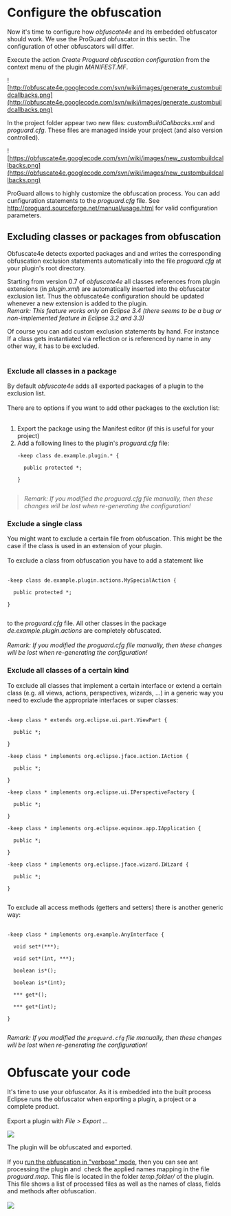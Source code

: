 

# Configure the obfuscation #

Now it's time to configure how _obfuscate4e_ and its embedded obfuscator should work. We use the ProGuard obfuscator in this sectin. The configuration of other obfuscators will differ.

Execute the action _Create Proguard obfuscation configuration_ from the context menu of the plugin _MANIFEST.MF_.

![http://obfuscate4e.googlecode.com/svn/wiki/images/generate_custombuildcallbacks.png](http://obfuscate4e.googlecode.com/svn/wiki/images/generate_custombuildcallbacks.png)

In the project folder appear two new files: _customBuildCallbacks.xml_ and _proguard.cfg_. These files are managed inside your project (and also version controlled).

![https://obfuscate4e.googlecode.com/svn/wiki/images/new_custombuildcallbacks.png](https://obfuscate4e.googlecode.com/svn/wiki/images/new_custombuildcallbacks.png)

ProGuard allows to highly customize the obfuscation process. You can add cunfiguration statements to the _proguard.cfg_ file. See <a href='http://proguard.sourceforge.net/manual/usage.html'><a href='http://proguard.sourceforge.net/manual/usage.html'>http://proguard.sourceforge.net/manual/usage.html</a></a> for valid configuration parameters.

## Excluding classes or packages from obfuscation ##

Obfuscate4e detects exported packages and and writes the corresponding obfuscation exclusion statements automatically into the file _proguard.cfg_ at your plugin's root directory.

Starting from version 0.7 of _obfuscate4e_ all classes references from plugin extensions (in _plugin.xml_) are automatically inserted into the obfuscator exclusion list. Thus the obfuscate4e configuration should be updated whenever a new extension is added to the plugin.<br>
<i>Remark: This feature works only on Eclipse 3.4 (there seems to be a bug or non-implemented feature in Eclipse 3.2 and 3.3)</i>

Of course you can add custom exclusion statements by hand. For instance If a class gets instantiated via reflection or is referenced by name in any other way, it has to be excluded.<br>
<br>
<h3>Exclude all classes in a package</h3>

By default <i>obfuscate4e</i> adds all exported packages of a plugin to the exclusion list.<br>
<br>
There are to options if you want to add other packages to the exclution list:<!--break--><br>
<br>
<ol><li>Export the package using the Manifest editor (if this is useful for your project)<br>
</li><li>Add a following lines to the plugin's <i>proguard.cfg</i> file:<br>
<pre><code>-keep class de.example.plugin.* {<br>
  public protected *; <br>
}<br>
</code></pre>
</li></ol><blockquote><i>Remark: If you modified the proguard.cfg file manually, then these changes will be lost when re-generating the configuration!</i></blockquote>

<h3>Exclude a single class</h3>

You might want to exclude a certain file from obfuscation. This might be the case if the class is used in an extension of your plugin.<!--break--><br>
<br>
To exclude a class from obfuscation you have to add a statement like<br>
<br>
<pre><code>-keep class de.example.plugin.actions.MySpecialAction {<br>
  public protected *;<br>
}<br>
</code></pre>

to the <i>proguard.cfg</i> file. All other classes in the package <i>de.example.plugin.actions</i> are completely obfuscated.<br>
<br>
<i>Remark: If you modified the proguard.cfg file manually, then these changes will be lost when re-generating the configuration!</i>

<h3>Exclude all classes of a certain kind</h3>

To exclude all classes that implement a certain interface or extend a certain class (e.g. all views, actions, perspectives, wizards, ...) in a generic way you need to exclude the appropriate interfaces or super classes:<br>
<br>
<pre><code>-keep class * extends org.eclipse.ui.part.ViewPart {<br>
  public *;<br>
}<br>
-keep class * implements org.eclipse.jface.action.IAction {<br>
  public *;<br>
}<br>
-keep class * implements org.eclipse.ui.IPerspectiveFactory {<br>
  public *;<br>
}<br>
-keep class * implements org.eclipse.equinox.app.IApplication {<br>
  public *;<br>
}<br>
-keep class * implements org.eclipse.jface.wizard.IWizard {<br>
  public *;<br>
}<br>
</code></pre>

To exclude all access methods (getters and setters) there is another generic way:<br>
<br>
<pre><code>-keep class * implements org.example.AnyInterface {<br>
  void set*(***);<br>
  void set*(int, ***);<br>
  boolean is*();<br>
  boolean is*(int);<br>
  *** get*();<br>
  *** get*(int);<br>
}<br>
</code></pre>

<i>Remark: If you modified the <code>proguard.cfg</code> file manually, then these changes will be lost when re-generating the configuration!</i>

<h1>Obfuscate your code</h1>

It's time to use your obfuscator. As it is embedded into the built process Eclipse runs the obfuscator when exporting a plugin, a project or a complete product.<br>
<br>
Export a plugin with <i>File > Export ...</i>

<img src='https://obfuscate4e.googlecode.com/svn/wiki/images/export_plugin_preview.png' />

The plugin will be obfuscated and exported.<br>
<br>
If you <a href='SolvingProblems#Run_the_obfuscator_in_verbose_mode.md'>run the obfuscation in "verbose" mode</a>, then you can see ant processing the plugin and&nbsp; check the applied names mapping in the file <i>proguard.map</i>. This file is located in the folder <i>temp.folder/</i> of the plugin. This file shows a list of processed files as well as the names of class, fields and methods after obfuscation.<br>
<br>
<img src='https://obfuscate4e.googlecode.com/svn/wiki/images/proguard_map_preview.png' />